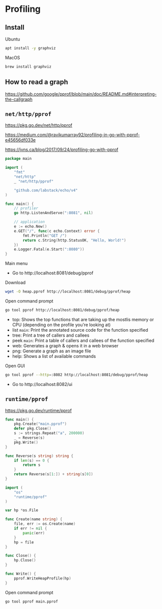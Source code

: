 # Profiling

## Install

Ubuntu
```sh
apt install -y graphviz
```

MacOS
```sh
brew install graphviz
```

## How to read a graph

https://github.com/google/pprof/blob/main/doc/README.md#interpreting-the-callgraph

## `net/http/pprof`

https://pkg.go.dev/net/http/pprof

https://medium.com/@ravikumarray92/profiling-in-go-with-pprof-e45656df033e

https://jvns.ca/blog/2017/09/24/profiling-go-with-pprof

```go
package main

import (
    "fmt"
    "net/http"
    _ "net/http/pprof"

    "github.com/labstack/echo/v4"
)

func main() {
    // profiler
    go http.ListenAndServe(":8081", nil)

    // application
    e := echo.New()
    e.GET("/", func(c echo.Context) error {
        fmt.Println("GET /")
        return c.String(http.StatusOK, "Hello, World!")
    })
    e.Logger.Fatal(e.Start(":8080"))
}
```

Main menu
* Go to http://localhost:8081/debug/pprof

Download
```sh
wget -O heap.pprof http://localhost:8081/debug/pprof/heap
```

Open command prompt
```sh
go tool pprof http://localhost:8081/debug/pprof/heap
```

* top: Shows the top functions that are taking up the mostlis memory or CPU (depending on the profile you're looking at)
* list `main`: Print the annotated source code for the function specified
* tree: Print a tree of callers and callees
* peek `main`: Print a table of callers and callees of the function specified
* web: Generates a graph & opens it in a web browser
* png: Generate a graph as an image file
* help: Shows a list of available commands

Open GUI
```sh
go tool pprof --http=:8082 http://localhost:8081/debug/pprof/heap
```

* Go to http://localhost:8082/ui

## `runtime/pprof`

https://pkg.go.dev/runtime/pprof

```go
func main() {
	pkg.Create("main.pprof")
	defer pkg.Close()
	s := strings.Repeat("a", 200000)
	_ = Reverse(s)
	pkg.Write()
}

func Reverse(s string) string {
    if len(s) == 0 {
        return s
    }
    return Reverse(s[1:]) + string(s[0])
}
```

```go
import (
    "os"
    "runtime/pprof"
)

var hp *os.File

func Create(name string) {
    file, err := os.Create(name)
    if err != nil {
        panic(err)
    }
    hp = file
}

func Close() {
    hp.Close()
}

func Write() {
    pprof.WriteHeapProfile(hp)
}
```

Open command prompt
```sh
go tool pprof main.pprof
```
